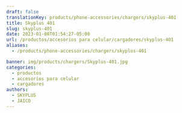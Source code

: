 ```yaml
---
draft: false
translationKey: products/phone-accessories/chargers/skyplus-401
title: Skyplus 401
slug: skyplus-401
date: 2023-01-08T01:54:27-05:00
url: /productos/accesorios para celular/cargadores/skyplus-401
aliases:
  - /products/phone-accessories/chargers/skyplus-401

banner: img/products/chargers/Skyplus-401.jpg
categories: 
  - productos
  - accesorios para celular
  - cargadores
authors:
  - SKYPLUS
  - JAICO
---
```

